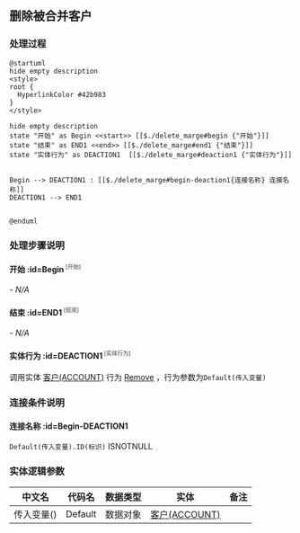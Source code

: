 ## 删除被合并客户 <!-- {docsify-ignore-all} -->

   

### 处理过程

```plantuml
@startuml
hide empty description
<style>
root {
  HyperlinkColor #42b983
}
</style>

hide empty description
state "开始" as Begin <<start>> [[$./delete_marge#begin {"开始"}]]
state "结束" as END1 <<end>> [[$./delete_marge#end1 {"结束"}]]
state "实体行为" as DEACTION1  [[$./delete_marge#deaction1 {"实体行为"}]]


Begin --> DEACTION1 : [[$./delete_marge#begin-deaction1{连接名称} 连接名称]]
DEACTION1 --> END1


@enduml
```


### 处理步骤说明

#### 开始 :id=Begin<sup class="footnote-symbol"> <font color=gray size=1>[开始]</font></sup>



*- N/A*
#### 结束 :id=END1<sup class="footnote-symbol"> <font color=gray size=1>[结束]</font></sup>



*- N/A*

#### 实体行为 :id=DEACTION1<sup class="footnote-symbol"> <font color=gray size=1>[实体行为]</font></sup>



调用实体 [客户(ACCOUNT)](module/crm/account.md) 行为 [Remove](module/crm/account#行为) ，行为参数为`Default(传入变量)`


### 连接条件说明
#### 连接名称 :id=Begin-DEACTION1

`Default(传入变量).ID(标识)` ISNOTNULL


### 实体逻辑参数

|    中文名   |    代码名    |  数据类型    |  实体   |备注 |
| --------| --------| -------- | -------- | --------   |
|传入变量(<i class="fa fa-check"/></i>)|Default|数据对象|[客户(ACCOUNT)](module/crm/account.md)||
